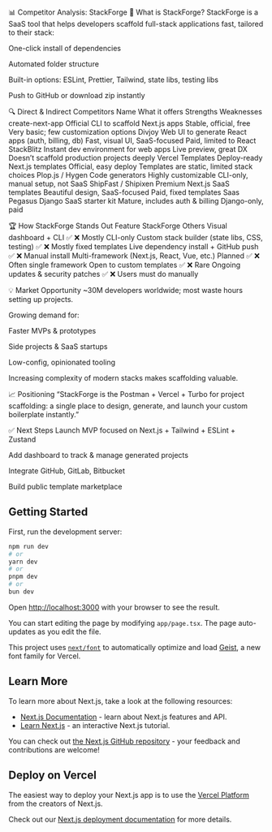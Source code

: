 
📊 Competitor Analysis: StackForge
🧩 What is StackForge?
StackForge is a SaaS tool that helps developers scaffold full-stack applications fast, tailored to their stack:

One-click install of dependencies

Automated folder structure

Built-in options: ESLint, Prettier, Tailwind, state libs, testing libs

Push to GitHub or download zip instantly

🔍 Direct & Indirect Competitors
Name	What it offers	Strengths	Weaknesses
create-next-app	Official CLI to scaffold Next.js apps	Stable, official, free	Very basic; few customization options
Divjoy	Web UI to generate React apps (auth, billing, db)	Fast, visual UI, SaaS-focused	Paid, limited to React
StackBlitz	Instant dev environment for web apps	Live preview, great DX	Doesn’t scaffold production projects deeply
Vercel Templates	Deploy-ready Next.js templates	Official, easy deploy	Templates are static, limited stack choices
Plop.js / Hygen	Code generators	Highly customizable	CLI-only, manual setup, not SaaS
ShipFast / Shipixen	Premium Next.js SaaS templates	Beautiful design, SaaS-focused	Paid, fixed templates
Saas Pegasus	Django SaaS starter kit	Mature, includes auth & billing	Django-only, paid

🏆 How StackForge Stands Out
Feature	StackForge	Others
Visual dashboard + CLI	✅	❌ Mostly CLI-only
Custom stack builder (state libs, CSS, testing)	✅	❌ Mostly fixed templates
Live dependency install + GitHub push	✅	❌ Manual install
Multi-framework (Next.js, React, Vue, etc.)	Planned ✅	❌ Often single framework
Open to custom templates	✅	❌ Rare
Ongoing updates & security patches	✅	❌ Users must do manually

💡 Market Opportunity
~30M developers worldwide; most waste hours setting up projects.

Growing demand for:

Faster MVPs & prototypes

Side projects & SaaS startups

Low-config, opinionated tooling

Increasing complexity of modern stacks makes scaffolding valuable.

📈 Positioning
“StackForge is the Postman + Vercel + Turbo for project scaffolding:
a single place to design, generate, and launch your custom boilerplate instantly.”

✅ Next Steps
Launch MVP focused on Next.js + Tailwind + ESLint + Zustand

Add dashboard to track & manage generated projects

Integrate GitHub, GitLab, Bitbucket

Build public template marketplace


## Getting Started

First, run the development server:

```bash
npm run dev
# or
yarn dev
# or
pnpm dev
# or
bun dev
```

Open [http://localhost:3000](http://localhost:3000) with your browser to see the result.

You can start editing the page by modifying `app/page.tsx`. The page auto-updates as you edit the file.

This project uses [`next/font`](https://nextjs.org/docs/app/building-your-application/optimizing/fonts) to automatically optimize and load [Geist](https://vercel.com/font), a new font family for Vercel.

## Learn More

To learn more about Next.js, take a look at the following resources:

- [Next.js Documentation](https://nextjs.org/docs) - learn about Next.js features and API.
- [Learn Next.js](https://nextjs.org/learn) - an interactive Next.js tutorial.

You can check out [the Next.js GitHub repository](https://github.com/vercel/next.js) - your feedback and contributions are welcome!

## Deploy on Vercel

The easiest way to deploy your Next.js app is to use the [Vercel Platform](https://vercel.com/new?utm_medium=default-template&filter=next.js&utm_source=create-next-app&utm_campaign=create-next-app-readme) from the creators of Next.js.

Check out our [Next.js deployment documentation](https://nextjs.org/docs/app/building-your-application/deploying) for more details.
